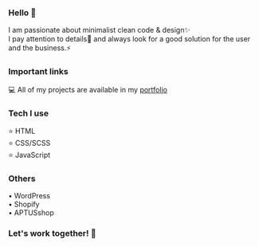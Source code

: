 ### Hello 👋

 I am passionate about minimalist clean code & design✨ </br>
 I pay attention to details🔭 and always look for a good solution for the user and the business.⚡
 
### Important links 

💻 All of my projects are available in my <a href="#" target="_blank">portfolio</a>
 
### Tech I use

⭐ HTML </br>
⭐ CSS/SCSS </br>
⭐ JavaScript </br>
<!--⭐ PHP </br>-->

### Others

• WordPress </br>
• Shopify </br>
• APTUSshop </br>

### Let's work together! 🤝

